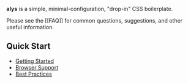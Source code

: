 **alys** is a simple, minimal-configuration, "drop-in" CSS boilerplate.

Please see the [[FAQ]] for common questions, suggestions, and other useful
information.

## Quick Start

* [Getting Started](getting-started.md)
* [Browser Support](browser-support.md)
* [Best Practices](best-practices.md)
